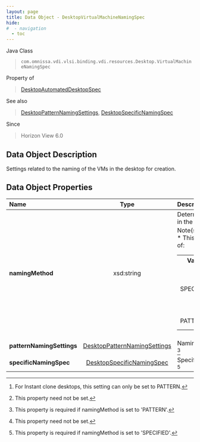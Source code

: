 ```yaml
---
layout: page
title: Data Object - DesktopVirtualMachineNamingSpec
hide:
#  - navigation
  - toc
---
```






Java Class
> `com.omnissa.vdi.vlsi.binding.vdi.resources.Desktop.VirtualMachineNamingSpec`

Property of
> [DesktopAutomatedDesktopSpec](vdi.resources.Desktop.AutomatedDesktopSpec.md#field_detail)

See also
> [DesktopPatternNamingSettings](vdi.resources.Desktop.PatternNamingSettings.md), [DesktopSpecificNamingSpec](vdi.resources.Desktop.SpecificNamingSpec.md)

Since
> Horizon View 6.0


## Data Object Description

Settings related to the naming of the VMs in the desktop for creation.

## Data Object Properties

 Name | Type | Description
:---|:---:|:---
**namingMethod**|  xsd:string|  Determines how the VMs in the desktop are named. Note(s) :- [^104] <br>* This property will be one of:<br><table><tr><th>Value</th><th>Description</th></tr><tr><td>SPECIFIED</td><td>List of specified names. All provisioning is done up-front.</td></tr><tr><td>PATTERN</td><td>Naming pattern.</td></tr></table>
**patternNamingSettings**| [DesktopPatternNamingSettings](vdi.resources.Desktop.PatternNamingSettings.md)|  Naming pattern settings. [^1] [^102]
**specificNamingSpec**| [DesktopSpecificNamingSpec](vdi.resources.Desktop.SpecificNamingSpec.md)|  Specified name settings. [^1] [^103]
 


 


[^1]: This property need not be set.
[^102]: This property is required if namingMethod is set to 'PATTERN'.
[^103]: This property is required if namingMethod is set to 'SPECIFIED'.
[^104]: For Instant clone desktops, this setting can only be set to PATTERN.